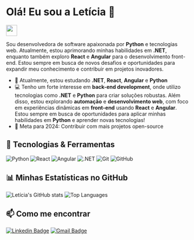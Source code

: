 # Olá! Eu sou a Letícia 👋
<img src="https://media.giphy.com/media/hvRJCLFzcasrR4ia7z/giphy.gif" width="30px">

Sou desenvolvedora de software apaixonada por **Python** e tecnologias web. Atualmente, estou aprimorando minhas habilidades em **.NET**, enquanto também exploro **React** e **Angular** para o desenvolvimento front-end. Estou sempre em busca de novos desafios e oportunidades para expandir meu conhecimento e contribuir em projetos inovadores.

- 🌱 Atualmente, estou estudando **.NET**, **React**, **Angular** e **Python**
- 💻 Tenho um forte interesse em **back-end development**, onde utilizo tecnologias como **.NET** e **Python** para criar soluções robustas. Além disso, estou explorando **automação** e **desenvolvimento web**, com foco em experiências dinâmicas em **front-end** usando **React** e **Angular**. Estou sempre em busca de oportunidades para aplicar minhas habilidades em **Python** e aprender novas tecnologias!
- 🎯 Meta para 2024: Contribuir com mais projetos open-source

## 🚀 Tecnologias & Ferramentas

![Python](https://img.shields.io/badge/Python-3776AB?style=for-the-badge&logo=python&logoColor=white)
![React](https://img.shields.io/badge/React-20232A?style=for-the-badge&logo=react&logoColor=61DAFB)
![Angular](https://img.shields.io/badge/Angular-DD0031?style=for-the-badge&logo=angular&logoColor=white)
![.NET](https://img.shields.io/badge/.NET-512BD4?style=for-the-badge&logo=dotnet&logoColor=white)
![Git](https://img.shields.io/badge/Git-F05032?style=for-the-badge&logo=git&logoColor=white)
![GitHub](https://img.shields.io/badge/GitHub-181717?style=for-the-badge&logo=github&logoColor=white)

## 📊 Minhas Estatísticas no GitHub

![Letícia's GitHub stats](https://github-readme-stats.vercel.app/api?username=leticiafcarvalho&show_icons=true&theme=radical)
![Top Languages](https://github-readme-stats.vercel.app/api/top-langs/?username=leticiafcarvalho&layout=compact&theme=radical)

## 📫 Como me encontrar

[![Linkedin Badge](https://img.shields.io/badge/-Letícia-blue?style=flat-square&logo=Linkedin&logoColor=white&link=https://www.linkedin.com/in/let%C3%ADcia-franco-carvalho-machado-de-azevedo-greve-799407169/)](https://www.linkedin.com/in/let%C3%ADcia-franco-carvalho-machado-de-azevedo-greve-799407169/)
[![Gmail Badge](https://img.shields.io/badge/-leticia.fgreve@gmail.com-c14438?style=flat-square&logo=Gmail&logoColor=white&link=mailto:leticia.fgreve@gmail.com)](mailto:leticia.fgreve@gmail.com)

